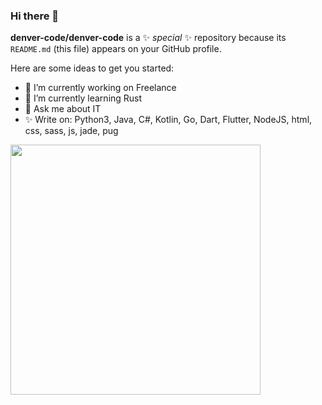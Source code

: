 ### Hi there 👋

**denver-code/denver-code** is a ✨ _special_ ✨ repository because its `README.md` (this file) appears on your GitHub profile.

Here are some ideas to get you started:

- 🔭 I’m currently working on Freelance
- 🌱 I’m currently learning Rust
- 💬 Ask me about IT
- ✨ Write on: Python3, Java, C#, Kotlin, Go, Dart, Flutter, NodeJS, html, css, sass, js, jade, pug

<img src="https://github-readme-stats.vercel.app/api?username=denver-code&show_icons=true&theme=radical" width="400">
